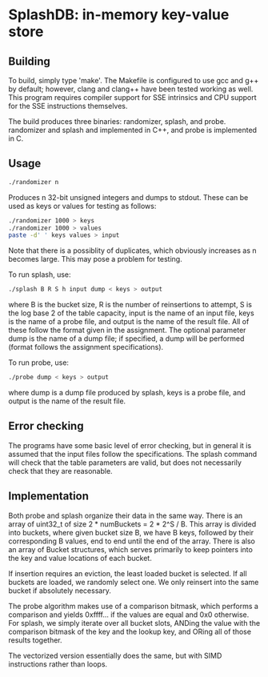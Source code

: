 SplashDB: in-memory key-value store
===================================

Building
--------
To build, simply type 'make'. The Makefile is configured to use gcc and g++ by
default; however, clang and clang++ have been tested working as well. This
program requires compiler support for SSE intrinsics and CPU support for the
SSE instructions themselves.

The build produces three binaries: randomizer, splash, and probe. randomizer
and splash and implemented in C++, and probe is implemented in C.

Usage
-----
```bash
./randomizer n
```

Produces n 32-bit unsigned integers and dumps to stdout. These can be used as
keys or values for testing as follows:
```bash
./randomizer 1000 > keys
./randomizer 1000 > values
paste -d' ' keys values > input
```

Note that there is a possiblity of duplicates, which obviously increases as n
becomes large. This may pose a problem for testing.

To run splash, use:
```bash
./splash B R S h input dump < keys > output
```

where B is the bucket size, R is the number of reinsertions to attempt, S is
the log base 2 of the table capacity, input is the name of an input file, keys
is the name of a probe file, and output is the name of the result file. All of
these follow the format given in the assignment. The optional parameter dump is
the name of a dump file; if specified, a dump will be performed (format follows
the assignment specifications).

To run probe, use:
```bash
./probe dump < keys > output
```

where dump is a dump file produced by splash, keys is a probe file, and output
is the name of the result file.

Error checking
--------------
The programs have some basic level of error checking, but in general it is
assumed that the input files follow the specifications. The splash command will
check that the table parameters are valid, but does not necessarily check that
they are reasonable.

Implementation
--------------
Both probe and splash organize their data in the same way. There is an array of
uint32_t of size 2 * numBuckets = 2 * 2^S / B. This array is divided into
buckets, where given bucket size B, we have B keys, followed by their
corresponding B values, end to end until the end of the array. There is also an
array of Bucket structures, which serves primarily to keep pointers into the
key and value locations of each bucket.

If insertion requires an eviction, the least loaded bucket is selected. If all
buckets are loaded, we randomly select one. We only reinsert into the same
bucket if absolutely necessary.

The probe algorithm makes use of a comparison bitmask, which performs a
comparison and yields 0xffff... if the values are equal and 0x0 otherwise. For
splash, we simply iterate over all bucket slots, ANDing the value with the
comparison bitmask of the key and the lookup key, and ORing all of those
results together.

The vectorized version essentially does the same, but with SIMD instructions
rather than loops.
